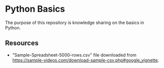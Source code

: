 # Python Basics
The purpose of this repository is knowledge sharing on the basics in Python.


## Resources
* "Sample-Spreadsheet-5000-rows.csv" file downloaded from https://sample-videos.com/download-sample-csv.php#google_vignette.